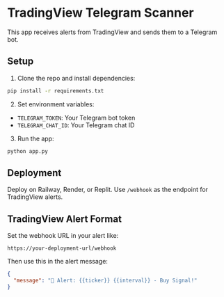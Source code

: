 
# TradingView Telegram Scanner

This app receives alerts from TradingView and sends them to a Telegram bot.

## Setup

1. Clone the repo and install dependencies:

```bash
pip install -r requirements.txt
```

2. Set environment variables:

- `TELEGRAM_TOKEN`: Your Telegram bot token
- `TELEGRAM_CHAT_ID`: Your Telegram chat ID

3. Run the app:

```bash
python app.py
```

## Deployment

Deploy on Railway, Render, or Replit. Use `/webhook` as the endpoint for TradingView alerts.

## TradingView Alert Format

Set the webhook URL in your alert like:

```
https://your-deployment-url/webhook
```

Then use this in the alert message:

```json
{
  "message": "🔔 Alert: {{ticker}} {{interval}} - Buy Signal!"
}
```
